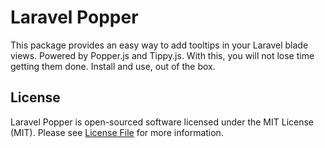 # Laravel Popper

This package provides an easy way to add tooltips in your Laravel blade views. Powered by Popper.js and Tippy.js.
With this, you will not lose time getting them done. Install and use, out of the box. 

## License

Laravel Popper is open-sourced software licensed under the MIT License (MIT). Please see [License File](LICENSE.md) for more information.
